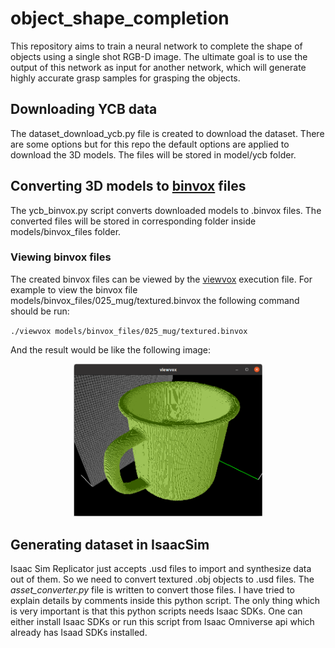# object_shape_completion
This repository aims to train a neural network to complete the shape of objects using a single shot RGB-D image. The ultimate goal is to use the output of this network as input for another network, which will generate highly accurate grasp samples for grasping the objects.

## Downloading YCB data
The dataset_download_ycb.py file is created to download the dataset.
There are some options but for this repo the default options are applied to download the 3D models.
The files will be stored in model/ycb folder.

## Converting 3D models to [binvox][def] files
The ycb_binvox.py script converts downloaded models to .binvox files.
The converted files will be stored in corresponding folder inside models/binvox_files folder.

### Viewing binvox files
The created binvox files can be viewed by the [viewvox][def2] execution file. 
For example to view the binvox file models/binvox_files/025_mug/textured.binvox the following command should be run:

`./viewvox models/binvox_files/025_mug/textured.binvox `

And the result would be like the following image:

<p align="center">
  <img src="images/viewvox.png" width="60%" height="60%">
</p>

## Generating dataset in IsaacSim
Isaac Sim Replicator just accepts .usd files to import and synthesize data out of them. So we need to convert textured .obj objects to .usd files. The *asset_converter.py* file is written to convert those files. I have tried to explain details by comments inside this python script. The only thing which is very important is that this python scripts needs Isaac SDKs. One can either install Isaac SDKs or run this script from Isaac Omniverse api which already has Isaad SDKs installed.

[def]: https://www.patrickmin.com/binvox/
[def2]: https://www.patrickmin.com/viewvox/
